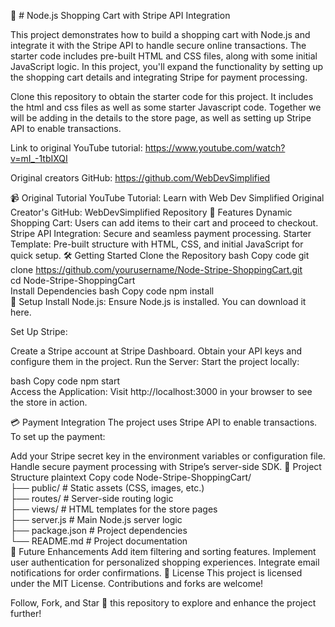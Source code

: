 

🛒 # Node.js Shopping Cart with Stripe API Integration



This project demonstrates how to build a shopping cart with Node.js and integrate it with the Stripe API to handle secure online transactions. The starter code includes pre-built HTML and CSS files, along with some initial JavaScript logic. In this project, you'll expand the functionality by setting up the shopping cart details and integrating Stripe for payment processing.

Clone this repository to obtain the starter code for this project. It includes the html and css files as well as some starter Javascript code. Together we will be adding in the details to the store page, as well as setting up Stripe API to enable transactions.

Link to original YouTube tutorial: https://www.youtube.com/watch?v=mI_-1tbIXQI

Original creators GitHub: https://github.com/WebDevSimplified

📹 Original Tutorial
YouTube Tutorial: Learn with Web Dev Simplified
Original Creator's GitHub: WebDevSimplified Repository
🌟 Features
Dynamic Shopping Cart: Users can add items to their cart and proceed to checkout.
Stripe API Integration: Secure and seamless payment processing.
Starter Template: Pre-built structure with HTML, CSS, and initial JavaScript for quick setup.
🛠️ Getting Started
Clone the Repository
bash
Copy code
git clone https://github.com/yourusername/Node-Stripe-ShoppingCart.git  
cd Node-Stripe-ShoppingCart  
Install Dependencies
bash
Copy code
npm install  
🔧 Setup
Install Node.js:
Ensure Node.js is installed. You can download it here.

Set Up Stripe:

Create a Stripe account at Stripe Dashboard.
Obtain your API keys and configure them in the project.
Run the Server:
Start the project locally:

bash
Copy code
npm start  
Access the Application:
Visit http://localhost:3000 in your browser to see the store in action.

💳 Payment Integration
The project uses Stripe API to enable transactions. To set up the payment:

Add your Stripe secret key in the environment variables or configuration file.
Handle secure payment processing with Stripe’s server-side SDK.
📂 Project Structure
plaintext
Copy code
Node-Stripe-ShoppingCart/  
├── public/           # Static assets (CSS, images, etc.)  
├── routes/           # Server-side routing logic  
├── views/            # HTML templates for the store pages  
├── server.js         # Main Node.js server logic  
├── package.json      # Project dependencies  
└── README.md         # Project documentation  
🚀 Future Enhancements
Add item filtering and sorting features.
Implement user authentication for personalized shopping experiences.
Integrate email notifications for order confirmations.
📜 License
This project is licensed under the MIT License. Contributions and forks are welcome!

Follow, Fork, and Star 🌟 this repository to explore and enhance the project further!






